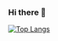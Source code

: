 ### Hi there 👋

[![Top Langs](https://github-readme-stats.vercel.app/api/top-langs/?username=ohbyeongmin&layout=compact&hide=html,scss,pug,css)](https://github.com/anuraghazra/github-readme-stats)


<!--
**ohbyeongmin/ohbyeongmin** is a ✨ _special_ ✨ repository because its `README.md` (this file) appears on your GitHub profile.

Here are some ideas to get you started:

<div>
</div>
